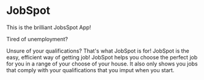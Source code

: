 # JobSpot
<p> This is the brilliant JobsSpot App! </P>
</p> Tired of unemployment? </p>
Unsure of your qualifications?
That's what JobSpot is for!
JobSpot is the easy, efficient way of getting job!
JobSpot helps you choose the perfect job for you in a range of your choose of your house. It also only shows you jobs that comply with your qualifications that you imput when you start.
